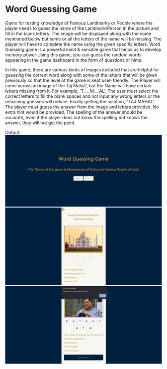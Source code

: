 # Word Guessing Game

Game for testing knowledge of Famous Landmarks or People where the player needs to guess the name of the Landmark/Person in the picture and fill in the blank letters. The image will be displayed along with the name mentioned below but some or all the letters of the name will be missing. The player will have to complete the name using the given specific letters. Word Guessing game is a powerful mind & sensible game that helps us to develop memory power Using this game, you can guess the random words appearing in the game dashboard in the form of questions or hints.

In this game, there are various kinds of images included that are helpful for guessing the correct word along with some of the letters that will be given previously so that the level of the game is kept user-friendly. The Player will come across an image of the Taj Mahal', but the Name will have certain letters missing from it. For example, 'T_ _ M_ _AL'. The user must select the correct letters to fill the blank spaces and not input any wrong letters or the remaining guesses will reduce. Finally getting the solution, "TAJ MAHAL'. The player must guess the answer from the image and letters provided. No extra hint would be provided. The spelling of the answer should be accurate, even if the player does not know the spelling but knows the answer, they will not get the point.

Output:
<img src="/images/OP1.jpg">
<img src="/images/OP2.jpg">
<img src="/images/OP3.jpg">
